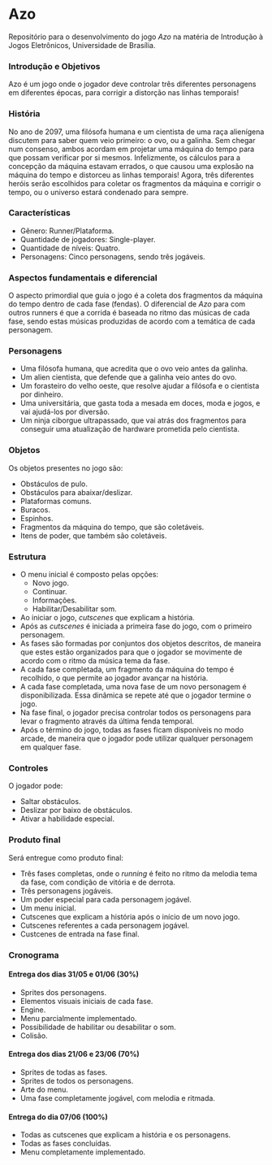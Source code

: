 # Azo


Repositório para o desenvolvimento do jogo _Azo_ na matéria de Introdução à Jogos Eletrônicos, Universidade de Brasília.


### Introdução e Objetivos

Azo é um jogo onde o jogador deve controlar três diferentes personagens em diferentes épocas, para corrigir a distorção nas linhas temporais!


### História

No ano de 2097, uma filósofa humana e um cientista de uma raça alienígena discutem para saber quem veio primeiro: o ovo, ou a galinha. Sem chegar num consenso, ambos acordam em projetar uma máquina do tempo para que possam verificar por si mesmos. Infelizmente, os cálculos para a concepção da máquina estavam errados, o que causou uma explosão na máquina do tempo e distorceu as linhas temporais! Agora, três diferentes heróis serão escolhidos para coletar os fragmentos da máquina e corrigir o tempo, ou o universo estará condenado para sempre.

### Características

* Gênero: Runner/Plataforma.
* Quantidade de jogadores: Single-player.
* Quantidade de níveis: Quatro.
* Personagens: Cinco personagens, sendo três jogáveis.

### Aspectos fundamentais e diferencial

O aspecto primordial que guia o jogo é a coleta dos fragmentos da máquina do tempo dentro de cada fase (fendas). O diferencial de _Azo_ para com outros runners é que a corrida é baseada no ritmo das músicas de cada fase, sendo estas músicas produzidas de acordo com a temática de cada personagem.

### Personagens

* Uma filósofa humana, que acredita que o ovo veio antes da galinha.
* Um alien cientista, que defende que a galinha veio antes do ovo.
* Um forasteiro do velho oeste, que resolve ajudar a filósofa e o cientista por dinheiro.
* Uma universitária, que gasta toda a mesada em doces, moda e jogos, e vai ajudá-los por diversão.
* Um ninja ciborgue ultrapassado, que vai atrás dos fragmentos para conseguir uma atualização de hardware prometida pelo cientista.

### Objetos

Os objetos presentes no jogo são:
* Obstáculos de pulo.
* Obstáculos para abaixar/deslizar.
* Plataformas comuns.
* Buracos.
* Espinhos.
* Fragmentos da máquina do tempo, que são coletáveis.
* Itens de poder, que também são coletáveis.

### Estrutura

* O menu inicial é composto pelas opções:
  * Novo jogo.
  * Continuar.
  * Informações.
  * Habilitar/Desabilitar som.
* Ao iniciar o jogo, _cutscenes_ que explicam a história.
* Após as _cutscenes_ é iniciada a primeira fase do jogo, com o primeiro personagem.
* As fases são formadas por conjuntos dos objetos descritos, de maneira que estes estão organizados para que o jogador se movimente de acordo com o ritmo da música tema da fase.
* A cada fase completada, um fragmento da máquina do tempo é recolhido, o que permite ao jogador avançar na história.
* A cada fase completada, uma nova fase de um novo personagem é disponibilizada. Essa dinâmica se repete até que o jogador termine o jogo.
* Na fase final, o jogador precisa controlar todos os personagens para levar o fragmento através da última fenda temporal.
* Após o término do jogo, todas as fases ficam disponíveis no modo arcade, de maneira que o jogador pode utilizar qualquer personagem em qualquer fase.

### Controles

O jogador pode:
* Saltar obstáculos.
* Deslizar por baixo de obstáculos.
* Ativar a habilidade especial.

### Produto final

Será entregue como produto final:
* Três fases completas, onde o _running_ é feito no ritmo da melodia tema da fase, com condição de vitória e de derrota.
* Três personagens jogáveis.
* Um poder especial para cada personagem jogável.
* Um menu inicial.
* Cutscenes que explicam a história após o início de um novo jogo.
* Cutscenes referentes a cada personagem jogável.
* Custcenes de entrada na fase final.

### Cronograma
#### Entrega dos dias 31/05 e 01/06 (30%)

* Sprites dos personagens.
* Elementos visuais iniciais de cada fase.
* Engine.
* Menu parcialmente implementado.
* Possibilidade de habilitar ou desabilitar o som.
* Colisão.

#### Entrega dos dias 21/06 e 23/06 (70%)

* Sprites de todas as fases.
* Sprites de todos os personagens.
* Arte do menu.
* Uma fase completamente jogável, com melodia e ritmada.

#### Entrega do dia 07/06 (100%)

* Todas as cutscenes que explicam a história e os personagens.
* Todas as fases concluídas.
* Menu completamente implementado.